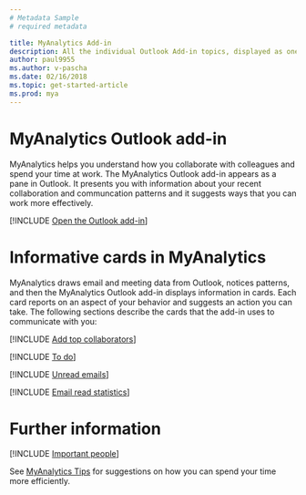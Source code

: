 ```yaml
---
# Metadata Sample
# required metadata

title: MyAnalytics Add-in
description: All the individual Outlook Add-in topics, displayed as one.
author: paul9955
ms.author: v-pascha
ms.date: 02/16/2018
ms.topic: get-started-article
ms.prod: mya
---
```


# MyAnalytics Outlook add-in

MyAnalytics helps you understand how you collaborate with colleagues and spend your time at work. The MyAnalytics Outlook add-in appears as a pane in Outlook. It presents you with information about your recent collaboration and communcation patterns and it suggests ways that you can work more effectively.

[!INCLUDE [Open the Outlook add-in](MyA-Outlook-add-in/MyA-Open-Add-in.md)]

# Informative cards in MyAnalytics

MyAnalytics draws email and meeting data from Outlook, notices patterns, and then the MyAnalytics Outlook add-in displays information in cards. Each card reports on an aspect of your behavior and suggests an action you can take. The following sections describe the cards that the add-in uses to communicate with you:  

[!INCLUDE [Add top collaborators](MyA-Outlook-add-in/MyA-Add-in-Add-top-collab.md)]

[!INCLUDE [To do](MyA-Outlook-add-in/MyA-Add-in-To-do.md)]

[!INCLUDE [Unread emails](MyA-Outlook-add-in/MyA-Add-in-Unread-emails.md)]

[!INCLUDE [Email read statistics](MyA-Outlook-add-in/MyA-Add-in-Email-read-stats.md)]

# Further information

[!INCLUDE [Important people](../Overview/Important-people.md)]

See [MyAnalytics Tips](../Overview/Tips.md) for suggestions on how you can spend your time more efficiently. 
